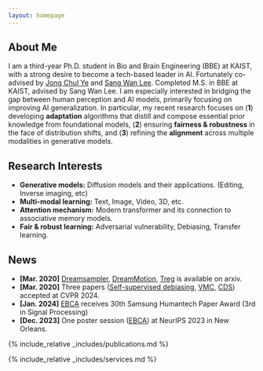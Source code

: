 ```yaml
---
layout: homepage
---
```


## About Me

I am a third-year Ph.D. student in Bio and Brain Engineering (BBE) at KAIST, with a strong desire to become a tech-based leader in AI. Fortunately co-advised by [Jong Chul Ye](https://bispl.weebly.com/) and [Sang Wan Lee](https://aibrain.kaist.ac.kr/). Completed M.S. in BBE at KAIST, advised by Sang Wan Lee. I am especially interested in bridging the gap between human perception and AI models, primarily focusing on improving AI generalization. In particular, my recent research focuses on (**1**) developing **adaptation** algorithms that distill and compose essential prior knowledge from foundational models, (**2**) ensuring **fairness & robustness** in the face of distribution shifts, and (**3**) refining the **alignment** across multiple modalities in generative models.

## Research Interests

- **Generative models:** Diffusion models and their applications. (Editing, Inverse imaging, etc)
- **Multi-modal learning:** Text, Image, Video, 3D, etc.
- **Attention mechanism:** Modern transformer and its connection to associative memory models.
- **Fair & robust learning:** Adversarial vulnerability, Debiasing, Transfer learning.

## News

- **[Mar. 2020]** [Dreamsampler](https://arxiv.org/abs/2403.11415), [DreamMotion](https://arxiv.org/abs/2403.12002), [Treg](https://arxiv.org/abs/2311.15658) is available on arxiv.
- **[Mar. 2020]** Three papers ([Self-supervised debiasing](https://arxiv.org/abs/2210.05248), [VMC](https://video-motion-customization.github.io/), [CDS](https://hyelinnam.github.io/CDS/)) accepted at CVPR 2024.
- **[Jan. 2024]** [EBCA](https://arxiv.org/abs/2306.09869) receives 30th Samsung Humantech Paper Award (3rd in Signal Processing)
- **[Dec. 2023]** One poster session ([EBCA](https://arxiv.org/abs/2306.09869)) at NeurIPS 2023 in New Orleans.

{% include_relative _includes/publications.md %}

{% include_relative _includes/services.md %}
